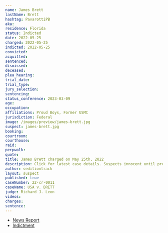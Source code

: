 ```yaml
---
name: James Brett
lastName: Brett
hashtag: PavarottiPB
aka:
residence: Florida
status: Indicted
date: 2022-05-25
charged: 2022-05-25
indicted: 2022-05-25
convicted:
acquitted:
sentenced:
dismissed:
deceased:
plea_hearing:
trial_date:
trial_type:
jury_selection:
sentencing:
status_conference: 2023-03-09
age:
occupation:
affiliations: Proud Boys, Former USMC
jurisdiction: Federal
image: /images/preview/james-brett.jpg
suspect: james-brett.jpg
booking:
courtroom:
courthouse:
raid:
perpwalk:
quote:
title: James Brett charged on May 25th, 2022
description: Click for latest case details. Suspects innocent until proven guilty.
author: seditiontrack
layout: suspect
published: true
caseNumber: 22-cr-0011
caseName: USA v. BRETT
judge: Richard J. Leon
videos:
charges:
sentence:
---
```

- [News Report](https://www.tampabay.com/news/clearwater/2022/06/03/men-from-clearwater-lakeland-latest-florida-arrests-in-us-capitol-riot/)
- [Indictment](https://www.justice.gov/usao-dc/case-multi-defendant/file/1510576/download)
